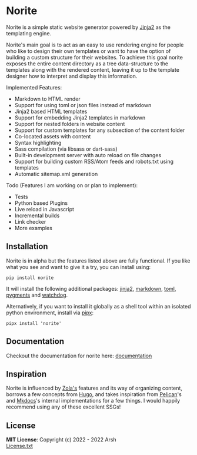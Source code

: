 # Norite

Norite is a simple static website generator powered by [Jinja2](https://palletsprojects.com/p/jinja) as the templating engine.

Norite's main goal is to act as an easy to use rendering engine for people who like to design their own templates or want to have the option of building a custom structure for their websites. To achieve this goal norite exposes the entire content directory as a tree data-structure to the templates along with the rendered content, leaving it up to the template designer how to interpret and display this information.

Implemented Features:
- Markdown to HTML render
- Support for using toml or json files instead of markdown
- Jinja2 based HTML templates
- Support for embedding Jinja2 templates in markdown
- Support for nested folders in website content
- Support for custom templates for any subsection of the content folder
- Co-located assets with content
- Syntax highlighting
- Sass compilation (via libsass or dart-sass)
- Built-in development server with auto reload on file changes
- Support for building custom RSS/Atom feeds and robots.txt using templates
- Automatic sitemap.xml generation

Todo (Features I am working on or plan to implement):
- Tests
- Python based Plugins
- Live reload in Javascript
- Incremental builds
- Link checker
- More examples


## Installation
Norite is in alpha but the features listed above are fully functional. If you like what you see and want to give it a try, you can install using:
```shell
pip install norite
```

It will install the following additional packages: [jinja2](https://pypi.org/project/Jinja2/), [markdown](https://pypi.org/project/Markdown/), [toml](https://pypi.org/project/toml/), [pygments](https://pypi.org/project/Pygments/) and [watchdog](https://pypi.org/project/watchdog/).

Alternatively, if you want to install it globally as a shell tool within an isolated python environment, install via [pipx](https://pypa.github.io/pipx/):
```shell
pipx install 'norite'
```

## Documentation
Checkout the documentation for norite here: [documentation](https://github.com/prdx23/norite/wiki)


## Inspiration
Norite is influenced by [Zola's](https://www.getzola.org/) features and its way of organizing content, borrows a few concepts from [Hugo](https://gohugo.io), and takes inspiration from [Pelican](https://blog.getpelican.com/)'s and [Mkdocs](https://www.mkdocs.org/)'s internal implementations for a few things. I would happily recommend using any of these excellent SSGs!


## License
**MIT License**: Copyright (c) 2022 - 2022 Arsh  
[License.txt](https://github.com/prdx23/norite/blob/master/LICENSE.txt)
